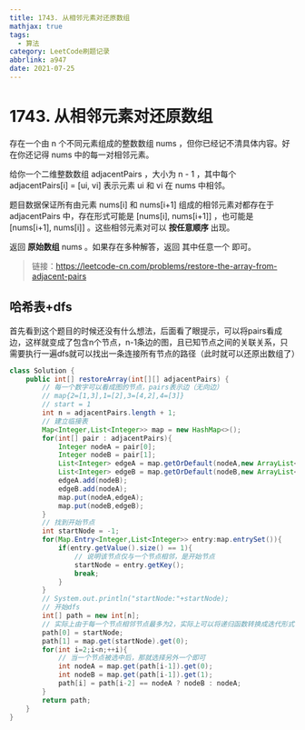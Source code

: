 ```yaml
---
title: 1743. 从相邻元素对还原数组
mathjax: true
tags:
  - 算法
category: LeetCode刷题记录
abbrlink: a947
date: 2021-07-25
---
```

# 1743. 从相邻元素对还原数组

存在一个由 n 个不同元素组成的整数数组 nums ，但你已经记不清具体内容。好在你还记得 nums 中的每一对相邻元素。

给你一个二维整数数组 adjacentPairs ，大小为 n - 1 ，其中每个 adjacentPairs[i] = [ui, vi] 表示元素 ui 和 vi 在 nums 中相邻。

题目数据保证所有由元素 nums[i] 和 nums[i+1] 组成的相邻元素对都存在于 adjacentPairs 中，存在形式可能是 [nums[i], nums[i+1]] ，也可能是 [nums[i+1], nums[i]] 。这些相邻元素对可以 **按任意顺序** 出现。

返回 **原始数组** nums 。如果存在多种解答，返回 其中任意一个 即可。

> 链接：https://leetcode-cn.com/problems/restore-the-array-from-adjacent-pairs

<!-- more -->

## 哈希表+dfs

首先看到这个题目的时候还没有什么想法，后面看了眼提示，可以将pairs看成边，这样就变成了包含n个节点，n-1条边的图，且已知节点之间的关联关系，只需要执行一遍dfs就可以找出一条连接所有节点的路径（此时就可以还原出数组了）

```java
class Solution {
    public int[] restoreArray(int[][] adjacentPairs) {
        // 每一个数字可以看成图的节点，pairs表示边（无向边）
        // map{2=[1,3],1=[2],3=[4,2],4=[3]}
        // start = 1
        int n = adjacentPairs.length + 1;
      	// 建立临接表
        Map<Integer,List<Integer>> map = new HashMap<>();
        for(int[] pair : adjacentPairs){
            Integer nodeA = pair[0];
            Integer nodeB = pair[1];
            List<Integer> edgeA = map.getOrDefault(nodeA,new ArrayList<Integer>());
            List<Integer> edgeB = map.getOrDefault(nodeB,new ArrayList<Integer>());
            edgeA.add(nodeB);
            edgeB.add(nodeA);
            map.put(nodeA,edgeA);
            map.put(nodeB,edgeB);
        }
        // 找到开始节点
        int startNode = -1;
        for(Map.Entry<Integer,List<Integer>> entry:map.entrySet()){
            if(entry.getValue().size() == 1){
                // 说明该节点仅与一个节点相邻，是开始节点
                startNode = entry.getKey();
                break;
            }
        }
        // System.out.println("startNode:"+startNode);
        // 开始dfs
        int[] path = new int[n];
        // 实际上由于每一个节点相邻节点最多为2，实际上可以将递归函数转换成迭代形式
        path[0] = startNode;
        path[1] = map.get(startNode).get(0);
        for(int i=2;i<n;++i){
            // 当一个节点被选中后，那就选择另外一个即可
            int nodeA = map.get(path[i-1]).get(0);
            int nodeB = map.get(path[i-1]).get(1);
            path[i] = path[i-2] == nodeA ? nodeB : nodeA; 
        }
        return path;
    }
}
```

